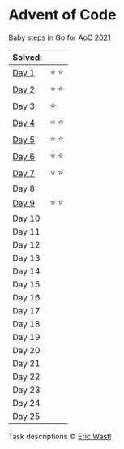 # Advent of Code

Baby steps in Go for [AoC 2021](https://adventofcode.com/2021/)

| Solved:        |               |
|:-------------- |:------------- |
| [Day 1](day01) | :star: :star: |
| [Day 2](day02) | :star: :star: |
| [Day 3](day03) | :star:        |
| [Day 4](day04) | :star: :star: |
| [Day 5](day05) | :star: :star: |
| [Day 6](day06) | :star: :star: |
| [Day 7](day07) | :star: :star: |
| Day 8          |               |
| [Day 9](day09) | :star: :star: |
| Day 10         |               |
| Day 11         |               |
| Day 12         |               |
| Day 13         |               |
| Day 14         |               |
| Day 15         |               |
| Day 16         |               |
| Day 17         |               |
| Day 18         |               |
| Day 19         |               |
| Day 20         |               |
| Day 21         |               |
| Day 22         |               |
| Day 23         |               |
| Day 24         |               |
| Day 25         |               |

Task descriptions © [Eric Wastl](https://github.com/topaz)
